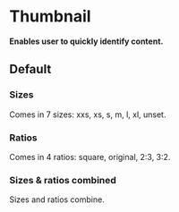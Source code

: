 # Thumbnail

**Enables user to quickly identify content.**

## Default

### Sizes

Comes in 7 sizes: xxs, xs, s, m, l, xl, unset.

<demo-block component="thumbnail" partial="sizes"></demo-block>

### Ratios

Comes in 4 ratios: square, original, 2:3, 3:2.

<demo-block component="thumbnail" partial="ratios"></demo-block>

### Sizes & ratios combined

Sizes and ratios combine.

<demo-block component="thumbnail" partial="combined"></demo-block>
